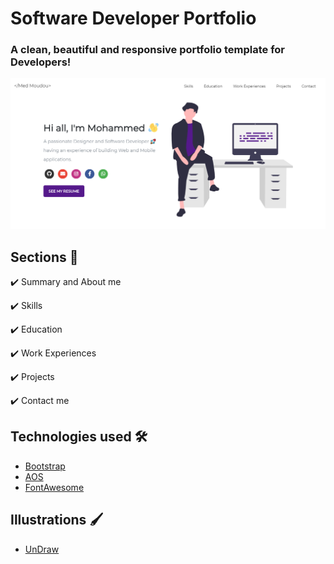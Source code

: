 # Software Developer Portfolio 


### A clean, beautiful and responsive portfolio template for Developers!

![alt text](FRONT.png)

## Sections 📰


✔️ Summary and About me

✔️ Skills

✔️ Education

✔️ Work Experiences

✔️ Projects 

✔️ Contact me


## Technologies used 🛠️

*    [Bootstrap](https://getbootstrap.com/)
*    [AOS](https://github.com/michalsnik/aos)
*    [FontAwesome](https://fontawesome.com/)

## Illustrations 🖌


*   [UnDraw](https://undraw.co/illustrations)
  
